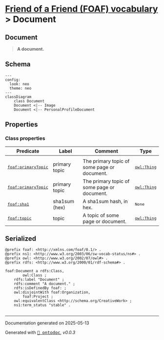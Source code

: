 # [Friend of a Friend (FOAF) vocabulary](../homepage.md) > Document

## Document

> **A document.**

## Schema

```mermaid
---
config:
  look: neo
  theme: neo
---
classDiagram
    class Document
    Document <|-- Image
    Document <|-- PersonalProfileDocument
```

## Properties

### Class properties
| Predicate | Label | Comment | Type |
| -------------------------------- | -------------------------------- | ------------------------------------ | ---- |
| |
|<kbd>[foaf:primaryTopic](../property/primaryTopic.md)</kbd> | primary topic | The primary topic of some page or document. |<kbd>[owl:Thing](<http://www.w3.org/2002/07/owl#Thing>)</kbd> | |
|<kbd>[foaf:primaryTopic](../property/primaryTopic.md)</kbd> | primary topic | The primary topic of some page or document. |<kbd>[owl:Thing](<http://www.w3.org/2002/07/owl#Thing>)</kbd> | |
|<kbd>[foaf:sha1](../property/sha1.md)</kbd> | sha1sum (hex) | A sha1sum hash, in hex. |<kbd>None</kbd> | |
|<kbd>[foaf:topic](../property/topic.md)</kbd> | topic | A topic of some page or document. |<kbd>[owl:Thing](<http://www.w3.org/2002/07/owl#Thing>)</kbd> |



## Serialized

```ttl
@prefix foaf: <http://xmlns.com/foaf/0.1/> .
@prefix ns1: <http://www.w3.org/2003/06/sw-vocab-status/ns#> .
@prefix owl: <http://www.w3.org/2002/07/owl#> .
@prefix rdfs: <http://www.w3.org/2000/01/rdf-schema#> .

foaf:Document a rdfs:Class,
        owl:Class ;
    rdfs:label "Document" ;
    rdfs:comment "A document." ;
    rdfs:isDefinedBy foaf: ;
    owl:disjointWith foaf:Organization,
        foaf:Project ;
    owl:equivalentClass <http://schema.org/CreativeWork> ;
    ns1:term_status "stable" .


```

---

Documentation generated on 2025-05-13

Generated with <kbd>[📑 ontodoc](https://github.com/StephaneBranly/ontodoc)</kbd>, *v0.0.3*
